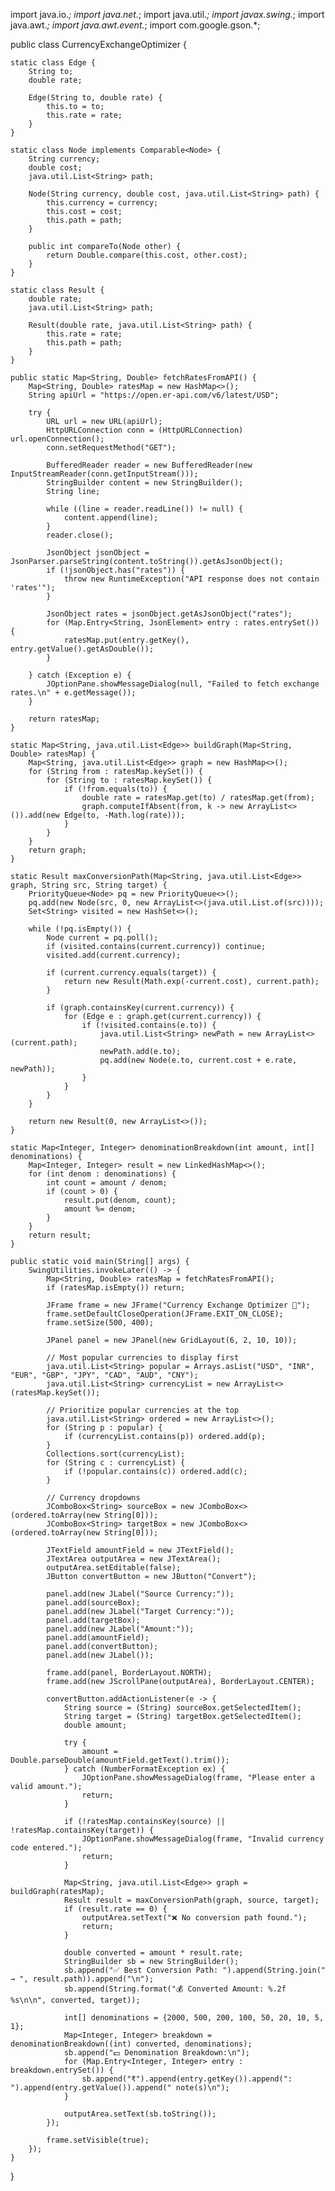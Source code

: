 import java.io.*;
import java.net.*;
import java.util.*;
import javax.swing.*;
import java.awt.*;
import java.awt.event.*;
import com.google.gson.*;

public class CurrencyExchangeOptimizer {

    static class Edge {
        String to;
        double rate;

        Edge(String to, double rate) {
            this.to = to;
            this.rate = rate;
        }
    }

    static class Node implements Comparable<Node> {
        String currency;
        double cost;
        java.util.List<String> path;

        Node(String currency, double cost, java.util.List<String> path) {
            this.currency = currency;
            this.cost = cost;
            this.path = path;
        }

        public int compareTo(Node other) {
            return Double.compare(this.cost, other.cost);
        }
    }

    static class Result {
        double rate;
        java.util.List<String> path;

        Result(double rate, java.util.List<String> path) {
            this.rate = rate;
            this.path = path;
        }
    }

    public static Map<String, Double> fetchRatesFromAPI() {
        Map<String, Double> ratesMap = new HashMap<>();
        String apiUrl = "https://open.er-api.com/v6/latest/USD";

        try {
            URL url = new URL(apiUrl);
            HttpURLConnection conn = (HttpURLConnection) url.openConnection();
            conn.setRequestMethod("GET");

            BufferedReader reader = new BufferedReader(new InputStreamReader(conn.getInputStream()));
            StringBuilder content = new StringBuilder();
            String line;

            while ((line = reader.readLine()) != null) {
                content.append(line);
            }
            reader.close();

            JsonObject jsonObject = JsonParser.parseString(content.toString()).getAsJsonObject();
            if (!jsonObject.has("rates")) {
                throw new RuntimeException("API response does not contain 'rates'");
            }

            JsonObject rates = jsonObject.getAsJsonObject("rates");
            for (Map.Entry<String, JsonElement> entry : rates.entrySet()) {
                ratesMap.put(entry.getKey(), entry.getValue().getAsDouble());
            }

        } catch (Exception e) {
            JOptionPane.showMessageDialog(null, "Failed to fetch exchange rates.\n" + e.getMessage());
        }

        return ratesMap;
    }

    static Map<String, java.util.List<Edge>> buildGraph(Map<String, Double> ratesMap) {
        Map<String, java.util.List<Edge>> graph = new HashMap<>();
        for (String from : ratesMap.keySet()) {
            for (String to : ratesMap.keySet()) {
                if (!from.equals(to)) {
                    double rate = ratesMap.get(to) / ratesMap.get(from);
                    graph.computeIfAbsent(from, k -> new ArrayList<>()).add(new Edge(to, -Math.log(rate)));
                }
            }
        }
        return graph;
    }

    static Result maxConversionPath(Map<String, java.util.List<Edge>> graph, String src, String target) {
        PriorityQueue<Node> pq = new PriorityQueue<>();
        pq.add(new Node(src, 0, new ArrayList<>(java.util.List.of(src))));
        Set<String> visited = new HashSet<>();

        while (!pq.isEmpty()) {
            Node current = pq.poll();
            if (visited.contains(current.currency)) continue;
            visited.add(current.currency);

            if (current.currency.equals(target)) {
                return new Result(Math.exp(-current.cost), current.path);
            }

            if (graph.containsKey(current.currency)) {
                for (Edge e : graph.get(current.currency)) {
                    if (!visited.contains(e.to)) {
                        java.util.List<String> newPath = new ArrayList<>(current.path);
                        newPath.add(e.to);
                        pq.add(new Node(e.to, current.cost + e.rate, newPath));
                    }
                }
            }
        }

        return new Result(0, new ArrayList<>());
    }

    static Map<Integer, Integer> denominationBreakdown(int amount, int[] denominations) {
        Map<Integer, Integer> result = new LinkedHashMap<>();
        for (int denom : denominations) {
            int count = amount / denom;
            if (count > 0) {
                result.put(denom, count);
                amount %= denom;
            }
        }
        return result;
    }

    public static void main(String[] args) {
        SwingUtilities.invokeLater(() -> {
            Map<String, Double> ratesMap = fetchRatesFromAPI();
            if (ratesMap.isEmpty()) return;

            JFrame frame = new JFrame("Currency Exchange Optimizer 💱");
            frame.setDefaultCloseOperation(JFrame.EXIT_ON_CLOSE);
            frame.setSize(500, 400);

            JPanel panel = new JPanel(new GridLayout(6, 2, 10, 10));

            // Most popular currencies to display first
            java.util.List<String> popular = Arrays.asList("USD", "INR", "EUR", "GBP", "JPY", "CAD", "AUD", "CNY");
            java.util.List<String> currencyList = new ArrayList<>(ratesMap.keySet());

            // Prioritize popular currencies at the top
            java.util.List<String> ordered = new ArrayList<>();
            for (String p : popular) {
                if (currencyList.contains(p)) ordered.add(p);
            }
            Collections.sort(currencyList);
            for (String c : currencyList) {
                if (!popular.contains(c)) ordered.add(c);
            }

            // Currency dropdowns
            JComboBox<String> sourceBox = new JComboBox<>(ordered.toArray(new String[0]));
            JComboBox<String> targetBox = new JComboBox<>(ordered.toArray(new String[0]));

            JTextField amountField = new JTextField();
            JTextArea outputArea = new JTextArea();
            outputArea.setEditable(false);
            JButton convertButton = new JButton("Convert");

            panel.add(new JLabel("Source Currency:"));
            panel.add(sourceBox);
            panel.add(new JLabel("Target Currency:"));
            panel.add(targetBox);
            panel.add(new JLabel("Amount:"));
            panel.add(amountField);
            panel.add(convertButton);
            panel.add(new JLabel());

            frame.add(panel, BorderLayout.NORTH);
            frame.add(new JScrollPane(outputArea), BorderLayout.CENTER);

            convertButton.addActionListener(e -> {
                String source = (String) sourceBox.getSelectedItem();
                String target = (String) targetBox.getSelectedItem();
                double amount;

                try {
                    amount = Double.parseDouble(amountField.getText().trim());
                } catch (NumberFormatException ex) {
                    JOptionPane.showMessageDialog(frame, "Please enter a valid amount.");
                    return;
                }

                if (!ratesMap.containsKey(source) || !ratesMap.containsKey(target)) {
                    JOptionPane.showMessageDialog(frame, "Invalid currency code entered.");
                    return;
                }

                Map<String, java.util.List<Edge>> graph = buildGraph(ratesMap);
                Result result = maxConversionPath(graph, source, target);
                if (result.rate == 0) {
                    outputArea.setText("❌ No conversion path found.");
                    return;
                }

                double converted = amount * result.rate;
                StringBuilder sb = new StringBuilder();
                sb.append("✅ Best Conversion Path: ").append(String.join(" → ", result.path)).append("\n");
                sb.append(String.format("💰 Converted Amount: %.2f %s\n\n", converted, target));

                int[] denominations = {2000, 500, 200, 100, 50, 20, 10, 5, 1};
                Map<Integer, Integer> breakdown = denominationBreakdown((int) converted, denominations);
                sb.append("💵 Denomination Breakdown:\n");
                for (Map.Entry<Integer, Integer> entry : breakdown.entrySet()) {
                    sb.append("₹").append(entry.getKey()).append(": ").append(entry.getValue()).append(" note(s)\n");
                }

                outputArea.setText(sb.toString());
            });

            frame.setVisible(true);
        });
    }
}

